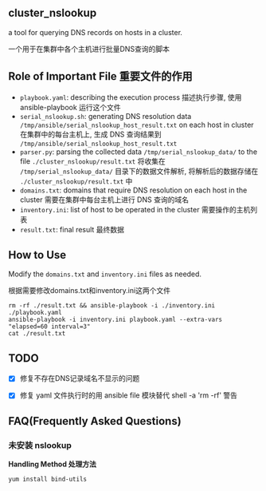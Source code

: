 ## cluster_nslookup

a tool for querying DNS records on hosts in a cluster.

一个用于在集群中各个主机进行批量DNS查询的脚本

## Role of Important File 重要文件的作用

- `playbook.yaml`: describing the execution process 描述执行步骤, 使用 ansible-playbook 运行这个文件
- `serial_nslookup.sh`: generating DNS resolution data `/tmp/ansible/serial_nslookup_host_result.txt` on each host in cluster 在集群中的每台主机上, 生成 DNS 查询结果到 `/tmp/ansible/serial_nslookup_host_result.txt`
- `parser.py`: parsing the collected data `/tmp/serial_nslookup_data/` to the file `./cluster_nslookup/result.txt` 将收集在 `/tmp/serial_nslookup_data/` 目录下的数据文件解析, 将解析后的数据存储在 `./cluster_nslookup/result.txt` 中
- `domains.txt`: domains that require DNS resolution on each host in the cluster 需要在集群中每台主机上进行 DNS 查询的域名
- `inventory.ini`: list of host to be operated in the cluster 需要操作的主机列表
- `result.txt`: final result 最终数据

## How to Use

Modify the `domains.txt` and `inventory.ini` files as needed.

根据需要修改domains.txt和inventory.ini这两个文件


```shell
rm -rf ./result.txt && ansible-playbook -i ./inventory.ini ./playbook.yaml
ansible-playbook -i inventory.ini playbook.yaml --extra-vars "elapsed=60 interval=3"   
cat ./result.txt
```
## TODO

- [x] 修复不存在DNS记录域名不显示的问题
- [x] 修复 yaml 文件执行时的用 ansible file 模块替代 shell -a 'rm -rf' 警告


## FAQ(Frequently Asked Questions)

### 未安装 nslookup

**Handling Method 处理方法**

```shell
yum install bind-utils
```